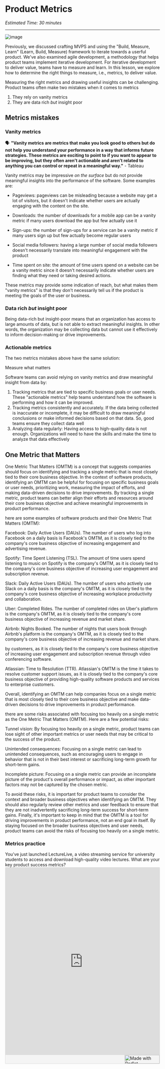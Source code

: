 # Product Metrics

*Estimated Time: 30 minutes*

---

![image](https://user-images.githubusercontent.com/1774663/210020049-d4bf0208-eace-4fc1-aa35-2575522fa1f4.png)


Previously, we discussed crafting MVPS and using the "Build, Measure, Learn" (Learn, Build, Measure) framework to iterate towards a userful product. We've also examined agile development, a methodology that helps product teams implement iterative development.  For iterative development to deliver value, teams have to measure and learn. In this lesson, we explore how to determine the right things to measure, i.e., metrics, to deliver value.


Measuring the right metrics and drawing useful insights can be challenging. Product teams often make two mistakes when it comes to metrics

1. They rely on vanity metrics
2. They are data rich _but_ insight poor


## Metrics mistakes

### Vanity metrics

<aside>
  
  🗣 **"Vanity metrics are metrics that make you look good to others but do not help you understand your performance in a way that informs future strategies. These metrics are exciting to point to if you want to appear to be improving, but they often aren’t actionable and aren’t related to anything you can control or repeat in a meaningful way."** - Tableau 
</aside>


Vanity metrics may be impressive _on the surface_ but do not provide meaningful insights into the performance of the software. Some examples are:

- Pageviews: pageviews can be misleading because a website may get a lot of visitors, but it doesn't indicate whether users are actually engaging with the content on the site.

- Downloads: the number of downloads for a mobile app can be a vanity metric if many users download the app but few actually use it

- Sign-ups: the number of sign-ups for a service can be a vanity metric if many users sign up but few actually become regular users

- Social media followers: having a large number of social media followers doesn't necessarily translate into meaningful engagement with the product

- Time spent on site: the amount of time users spend on a website can be a vanity metric since it doesn't necessarily indicate whether users are finding what they need or taking desired actions.

These metrics may provide some indication of reach, but what makes them "vanity metrics" is that they don't necessarily tell us if the product is meeting the goals of the user or business. 

### Data rich _but_ insight poor
Being data-rich but insight-poor means that an organization has access to large amounts of data, but is not able to extract meaningful insights. In other words, the organization may be collecting data but cannot use it effectively to inform decision-making or drive improvements.

### Actionable metrics
The two metrics mistakes above have the same solution:
<aside>
  Measure what matters
  </aside>
  
Software teams can avoid relying on vanity metrics and draw meaningful insight from data by:
1. Tracking metrics that are tied to specific business goals or user needs. These "actionable metrics" help teams understand how the software is performing and how it can be improved.
2. Tracking metrics consistently and accurately. If the data being collected is inaccurate or incomplete, it may be difficult to draw meaningful conclusions or make informed decisions based on that data. So, good teams ensure they collect data well 
3. Analyzing data regularly: Having access to high-quality data is not enough. Organizations will need to have the skills and make the time to analyze that data effectively

## One Metric that Matters
One Metric That Matters (OMTM) is a concept that suggests companies should focus on identifying and tracking a single metric that is most closely tied to their core business objective. In the context of software products, identifying an OMTM can be helpful for focusing on specific business goals or user needs, prioritizing work, measuring the impact of efforts, and making data-driven decisions to drive improvements. By tracking a single metric, product teams can better align their efforts and resources around their core business objective and achieve meaningful improvements in product performance.

here are some examples of software products and their One Metric That Matters (OMTM):

Facebook: Daily Active Users (DAUs). The number of users who log into Facebook on a daily basis is Facebook's OMTM, as it is closely tied to the company's core business objective of increasing engagement and advertising revenue.

Spotify: Time Spent Listening (TSL). The amount of time users spend listening to music on Spotify is the company's OMTM, as it is closely tied to the company's core business objective of increasing user engagement and subscription revenue.

Slack: Daily Active Users (DAUs). The number of users who actively use Slack on a daily basis is the company's OMTM, as it is closely tied to the company's core business objective of increasing workplace productivity and collaboration.

Uber: Completed Rides. The number of completed rides on Uber's platform is the company's OMTM, as it is closely tied to the company's core business objective of increasing revenue and market share.

Airbnb: Nights Booked. The number of nights that users book through Airbnb's platform is the company's OMTM, as it is closely tied to the company's core business objective of increasing revenue and market share.

by customers, as it is closely tied to the company's core business objective of increasing user engagement and subscription revenue through video conferencing software.

Atlassian: Time to Resolution (TTR). Atlassian's OMTM is the time it takes to resolve customer support issues, as it is closely tied to the company's core business objective of providing high-quality software products and services to enterprise customers.

Overall, identifying an OMTM can help companies focus on a single metric that is most closely tied to their core business objective and make data-driven decisions to drive improvements in product performance.

there are some risks associated with focusing too heavily on a single metric as the One Metric That Matters (OMTM). Here are a few potential risks:

Tunnel vision: By focusing too heavily on a single metric, product teams can lose sight of other important metrics or user needs that may be critical to the success of the product.

Unintended consequences: Focusing on a single metric can lead to unintended consequences, such as encouraging users to engage in behavior that is not in their best interest or sacrificing long-term growth for short-term gains.

Incomplete picture: Focusing on a single metric can provide an incomplete picture of the product's overall performance or impact, as other important factors may not be captured by the chosen metric.

To avoid these risks, it is important for product teams to consider the context and broader business objectives when identifying an OMTM. They should also regularly review other metrics and user feedback to ensure that they are not inadvertently sacrificing long-term success for short-term gains. Finally, it's important to keep in mind that the OMTM is a tool for driving improvements in product performance, not an end goal in itself. By staying focused on the broader business objectives and user needs, product teams can avoid the risks of focusing too heavily on a single metric.


### Metrics practice

<aside> You’ve just launched LectureLive, a video streaming service for university students to access and download high-quality video lectures. What are your key product success metrics?
</aside>

<div class="padlet-embed" style="border:1px solid rgba(0,0,0,0.1);border-radius:2px;box-sizing:border-box;overflow:hidden;position:relative;width:100%;background:#F4F4F4"><p style="padding:0;margin:0"><iframe src="https://padlet.com/embed/3e7g5hcrc5jfgm5" frameborder="0" allow="camera;microphone;geolocation" style="width:100%;height:608px;display:block;padding:0;margin:0"></iframe></p><div style="display:flex;align-items:center;justify-content:end;margin:0;height:28px"><a href="https://padlet.com?ref=embed" style="display:block;flex-grow:0;margin:0;border:none;padding:0;text-decoration:none" target="_blank"><div style="display:flex;align-items:center;"><img src="https://padlet.net/embeds/made_with_padlet_2022.png" width="114" height="28" style="padding:0;margin:0;background:0 0;border:none;box-shadow:none" alt="Made with Padlet"></div></a></div></div>




  
